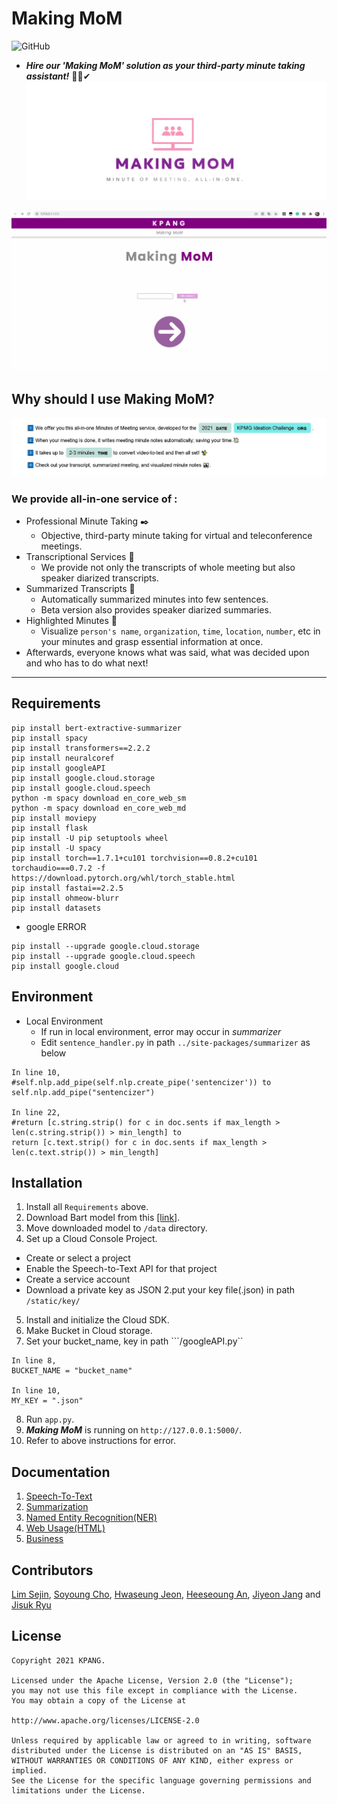 #  Making MoM
![GitHub](https://img.shields.io/github/license/2021-KPANG/AI-Online-Meeting-Solution)
- ***Hire our 'Making MoM' solution as your third-party minute taking assistant!***  👩‍💻✔ 
![](https://github.com/2021-KPANG/AI-Online-Meeting-Solution/blob/main/image/MoM%20logo.JPG?raw=true)

![](https://github.com/2021-KPANG/AI-Online-Meeting-Solution/blob/main/image/Demo.gif?raw=true)

## Why should I use Making MoM?

![](https://github.com/2021-KPANG/AI-Online-Meeting-Solution/blob/main/image/why%20use.JPG?raw=true)

### We provide all-in-one service of :
- Professional Minute Taking ✒️
  - Objective, third-party minute taking for virtual and teleconference meetings.
- Transcriptional Services 📄
	- We provide not only the transcripts of whole meeting but also speaker diarized transcripts.
- Summarized Transcripts 🔆
   - Automatically summarized minutes into few sentences.
   - Beta version also provides speaker diarized summaries.
- Highlighted Minutes 📆
  - Visualize ```person's name```, ```organization```, ```time```, ```location```, ```number```, etc in your minutes and grasp essential information at once.
- Afterwards, everyone knows what was said, what was decided upon and who has to do what next!

---

## Requirements
```
pip install bert-extractive-summarizer
pip install spacy
pip install transformers==2.2.2
pip install neuralcoref
pip install googleAPI
pip install google.cloud.storage
pip install google.cloud.speech
python -m spacy download en_core_web_sm
python -m spacy download en_core_web_md
pip install moviepy
pip install flask
pip install -U pip setuptools wheel
pip install -U spacy
pip install torch==1.7.1+cu101 torchvision==0.8.2+cu101 torchaudio===0.7.2 -f https://download.pytorch.org/whl/torch_stable.html
pip install fastai==2.2.5
pip install ohmeow-blurr
pip install datasets
```

- google ERROR
```
pip install --upgrade google.cloud.storage
pip install --upgrade google.cloud.speech
pip install google.cloud
```

## Environment
- Local Environment
  - If run in local environment, error may occur in *summarizer*
  - Edit ```sentence_handler.py``` in path ```../site-packages/summarizer``` as below

```
In line 10,
#self.nlp.add_pipe(self.nlp.create_pipe('sentencizer')) to
self.nlp.add_pipe("sentencizer")

In line 22,
#return [c.string.strip() for c in doc.sents if max_length > len(c.string.strip()) > min_length] to
return [c.text.strip() for c in doc.sents if max_length > len(c.text.strip()) > min_length]
```

## Installation

1. Install all ```Requirements``` above.
2. Download Bart model from this [[link]](https://drive.google.com/file/d/12RByU6-do8Q5G87ExlYci9-alZZjThZk/view?usp=sharing).
3. Move downloaded model to ```/data``` directory.
4. Set up a Cloud Console Project.
- Create or select a project
- Enable the Speech-to-Text API for that project
- Create a service account
- Download a private key as JSON 2.put your key file(.json) in path ```/static/key/```
5. Install and initialize the Cloud SDK.
6. Make Bucket in Cloud storage.
7. Set your bucket_name, key in path ```/googleAPI.py``
```
In line 8,
BUCKET_NAME = "bucket_name"

In line 10,
MY_KEY = ".json"
```
8. Run ```app.py```.
9. ***Making MoM*** is running on ```http://127.0.0.1:5000/```.
10. Refer to above instructions for error.

## Documentation
1. [Speech-To-Text](https://github.com/2021-KPANG/AI-Online-Meeting-Solution/blob/main/Speech_to_Text/README.md)
2. [Summarization](https://github.com/2021-KPANG/AI-Online-Meeting-Solution/blob/main/Summarization/README.md)
3. [Named Entity Recognition(NER)](https://github.com/2021-KPANG/AI-Online-Meeting-Solution/tree/main/named_entity_recognition)
4. [Web Usage(HTML)](https://github.com/2021-KPANG/AI-Online-Meeting-Solution/blob/main/HTML/README.md)
5. [Business](https://github.com/2021-KPANG/AI-Online-Meeting-Solution/blob/main/Business/Business.pdf)


## Contributors
[Lim Sejin](https://github.com/LimSeJin9577), [Soyoung Cho](https://github.com/SoYoungCho), [Hwaseung Jeon](https://github.com/HwaseungJeon), [Heeseoung  An](https://github.com/hiseoung), [Jiyeon Jang](https://github.com/jji1902) and  [Jisuk Ryu](https://github.com/jsryu0624)

## License
```
Copyright 2021 KPANG.

Licensed under the Apache License, Version 2.0 (the "License");
you may not use this file except in compliance with the License.
You may obtain a copy of the License at

http://www.apache.org/licenses/LICENSE-2.0

Unless required by applicable law or agreed to in writing, software
distributed under the License is distributed on an "AS IS" BASIS,
WITHOUT WARRANTIES OR CONDITIONS OF ANY KIND, either express or implied.
See the License for the specific language governing permissions and
limitations under the License.
```

